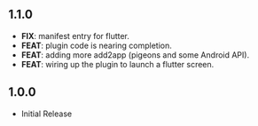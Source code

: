 ## 1.1.0

 - **FIX**: manifest entry for flutter.
 - **FEAT**: plugin code is nearing completion.
 - **FEAT**: adding more add2app (pigeons and some Android API).
 - **FEAT**: wiring up the plugin to launch a flutter screen.

## 1.0.0

* Initial Release
